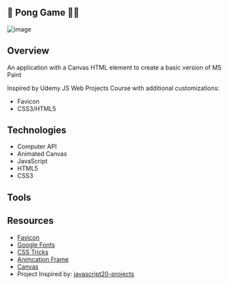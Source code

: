 ## 🎨 Pong Game 👩‍🎨 
![image](https:.png)


## Overview
An application with a Canvas HTML element to create a basic version of MS Paint

Inspired by Udemy JS Web Projects Course with additional customizations:
- Favicon 
- CSS3/HTML5 


## Technologies 
- Computer API
- Animated Canvas 
- JavaScript
- HTML5
- CSS3


## Tools
 

## Resources
- [Favicon](https://icon-icons.com/)
- [Google Fonts](https://fonts.google.com/)
- [CSS Tricks](https://css-tricks.com/using-requestanimationframe/)
- [Animcation Frame](https://developers.google.com/web/fundamentals/performance/rendering/optimize-javascript-execution)
- [Canvas](https://developer.mozilla.org/en-US/docs/Web/API/CanvasRenderingContext2D) 
- Project Inspired by: [javascript20-projects](https://github.com/zero-to-mastery/javascript20-projects)

